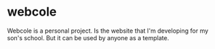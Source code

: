webcole
=======

Webcole is a personal project. Is the website that I'm developing for my son's school. But it can be used by anyone as a template.
